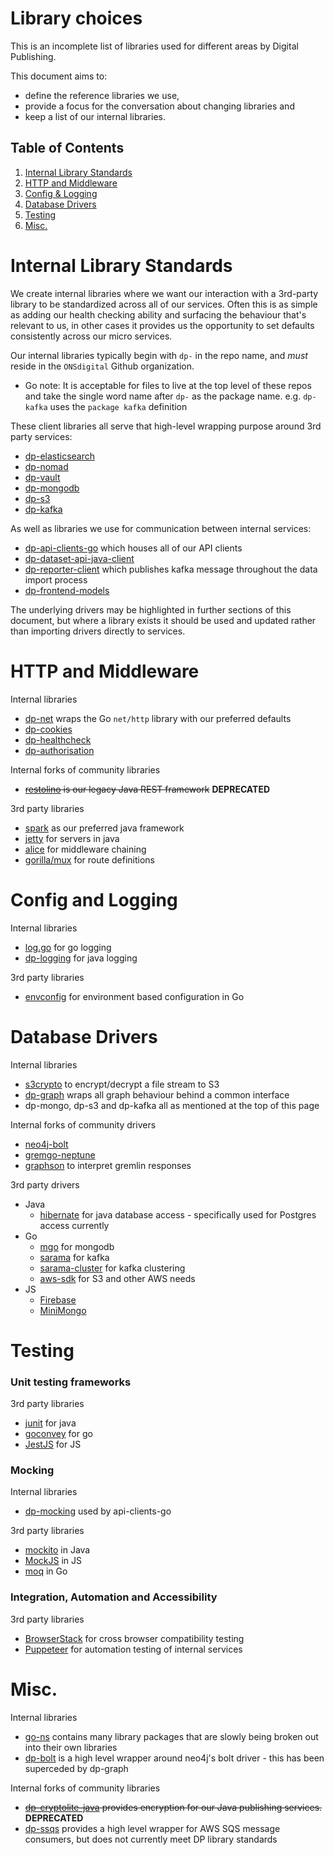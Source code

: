 Library choices
==================

This is an incomplete list of libraries used for different areas by Digital Publishing.

This document aims to:
  * define the reference libraries we use,
  * provide a focus for the conversation about changing libraries and
  * keep a list of our internal libraries.

## Table of Contents
1. [Internal Library Standards](#Internal-Library-Standards)
2. [HTTP and Middleware](#HTTP-and-middleware)
3. [Config & Logging](#config-and-logging)
4. [Database Drivers](#database-drivers)
5. [Testing](#testing)
6. [Misc.](#misc.)

# Internal Library Standards

We create internal libraries where we want our interaction with a 3rd-party library to be
standardized across all of our services. Often this is as simple as adding our health 
checking ability and surfacing the behaviour that's relevant to us, in other cases it 
provides us the opportunity to set defaults consistently across our micro services.

Our internal libraries typically begin with `dp-` in the repo name, and *must* reside in the
`ONSdigital` Github organization. 
  * Go note: It is acceptable for files to live at the top level of these repos and take the single word name after `dp-` as the package name. e.g. `dp-kafka` uses the `package kafka` definition

These client libraries all serve that high-level wrapping purpose around 3rd party services:
  * [dp-elasticsearch](https://github.com/ONSdigital/dp-elasticsearch)
  * [dp-nomad](https://github.com/ONSdigital/dp-nomad)
  * [dp-vault](https://github.com/ONSdigital/dp-vault)
  * [dp-mongodb](https://github.com/ONSdigital/dp-mongodb)
  * [dp-s3](https://github.com/ONSdigital/dp-s3)
  * [dp-kafka](https://github.com/ONSdigital/dp-kafka)

As well as libraries we use for communication between internal services:
  * [dp-api-clients-go](https://github.com/ONSdigital/dp-api-clients-go) which houses all of our API clients
  * [dp-dataset-api-java-client](https://github.com/ONSdigital/dp-dataset-api-java-client)
  * [dp-reporter-client](https://github.com/ONSdigital/dp-reporter-client) which publishes kafka message throughout the data import process
   * [dp-frontend-models](https://github.com/ONSdigital/dp-frontend-models)

The underlying drivers may be highlighted in further sections of this document, but where a library exists it should be used and updated rather than importing drivers directly to services.


# HTTP and Middleware

Internal libraries
* [dp-net](https://github.com/ONSdigital/dp-net) wraps the Go `net/http` library with our preferred defaults
* [dp-cookies](https://github.com/ONSdigital/dp-cookies)
* [dp-healthcheck](https://github.com/ONSdigital/dp-healthcheck)
* [dp-authorisation](https://github.com/ONSdigital/dp-authorisation)

Internal forks of community libraries
* ~~[restolino](https://github.com/ONSdigital/restolino) is our legacy Java REST framework~~ **DEPRECATED**

3rd party libraries
  * [spark](http://sparkjava.com/) as our preferred java framework
  * [jetty](https://www.eclipse.org/jetty/) for servers in java
  * [alice](https://github.com/justinas/alice) for middleware chaining
  * [gorilla/mux](http://github.com/gorilla/mux) for route definitions
  
  
# Config and Logging
Internal libraries
  * [log.go](https://github.com/ONSdigital/log.go) for go logging
  * [dp-logging](https://github.com/ONSdigital/dp-logging) for java logging

 3rd party libraries
  * [envconfig](https://github.com/kelseyhightower/envconfig) for environment based configuration in Go

  
# Database Drivers

Internal libraries
  * [s3crypto](https://github.com/ONSdigital/s3crypto) to encrypt/decrypt a file stream to S3
  * [dp-graph](https://github.com/ONSdigital/dp-graph) wraps all graph behaviour behind a common interface
  * dp-mongo, dp-s3 and dp-kafka all as mentioned at the top of this page

Internal forks of community drivers
  * [neo4j-bolt](https://github.com/ONSdigital/golang-neo4j-bolt-driver)
  * [gremgo-neptune](https://github.com/ONSdigital/gremgo-neptune)
  * [graphson](https://github.com/ONSdigital/graphson) to interpret gremlin responses

3rd party drivers
  * Java
    * [hibernate](https://hibernate.org/) for java database access - specifically used for Postgres access currently
  * Go
    * [mgo](https://github.com/globalsign/mgo) for mongodb
    * [sarama](https://github.com/Shopify/sarama) for kafka
    * [sarama-cluster](https://github.com/bsm/sarama-cluster) for kafka clustering
    * [aws-sdk](https://github.com/aws/aws-sdk-go) for S3 and other AWS needs
  * JS
    * [Firebase](https://firebase.google.com/docs/reference/js)
    * [MiniMongo](https://www.npmjs.com/package/minimongo)


# Testing

### Unit testing frameworks

3rd party libraries
* [junit](https://junit.org/junit5/) for java
* [goconvey](https://github.com/smartystreets/goconvey) for go
* [JestJS](https://jestjs.io/) for JS

### Mocking

Internal libraries
  * [dp-mocking](https://github.com/ONSdigital/dp-mocking) used by api-clients-go

3rd party libraries
  * [mockito](https://github.com/mockito/mockito) in Java
  * [MockJS](https://www.npmjs.com/package/mockjs) in JS
  * [moq](https://github.com/matryer/moq) in Go

### Integration, Automation and Accessibility

3rd party libraries
  * [BrowserStack](https://www.browserstack.com/) for cross browser compatibility testing
  * [Puppeteer](https://github.com/GoogleChrome/puppeteer) for automation testing of internal services

# Misc.

Internal libraries
  * [go-ns](https://github.com/ONSdigital/go-ns) contains many library packages that are slowly being broken out into their own libraries
  * [dp-bolt](https://github.com/ONSdigital/dp-bolt) is a high level wrapper around neo4j's bolt driver - this has been superceded by dp-graph

Internal forks of community libraries
  * ~~[dp-cryptolite-java](https://github.com/ONSdigital/dp-cryptolite-java) provides encryption for our Java publishing services.~~ **DEPRECATED**
  * [dp-ssqs](https://github.com/ONSdigital/dp-ssqs) provides a high level wrapper for AWS SQS message consumers, but does not currently meet DP library standards

